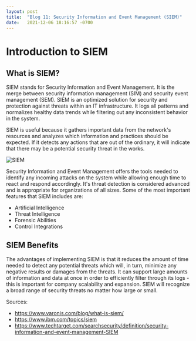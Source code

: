 ```yaml
---
layout: post
title:  "Blog 11: Security Information and Event Management (SIEM)"
date:   2021-12-06 18:16:57 -0700
---
```

# Introduction to SIEM
## What is SIEM? 
SIEM stands for Security Information and Event Management. It is the merge between security information management (SIM) and security event management (SEM). SIEM is an optimized solution for security and protection against threats within an IT infrastructure. It logs all patterns and normalizes healthy data trends while filtering out any inconsistent behavior in the system.  


SIEM is useful because it gathers important data from the network's resources and analyzes which information and practices should be expected. If it detects any actions that are out of the ordinary, it will indicate that there may be a potential security threat in the works. 

![SIEM](https://blogvaronis2.wpengine.com/wp-content/uploads/2019/06/siem-process-2.png "SIEM") 
 

Security Information and Event Management offers the tools needed to identify any incoming attacks on the system while allowing enough time to react and respond accordingly. It's threat detection is considered advanced and is appropriate for organizations of all sizes. Some of the most important features that SIEM includes are: 
- Artificial Intelligence 
- Threat Intelligence 
- Forensic Abilities 
- Control Integrations

## SIEM Benefits
The advantages of implementing SIEM is that it reduces the amount of time needed to detect any potential threats which will, in turn, minimize any negative results or damages from the threats. It can support large amounts of information and data at once in order to efficiently filter through its logs - this is important for company scalability and expansion. SIEM will recognize a broad range of security threats no matter how large or small.  
  


Sources:
- https://www.varonis.com/blog/what-is-siem/
- https://www.ibm.com/topics/siem
- https://www.techtarget.com/searchsecurity/definition/security-information-and-event-management-SIEM